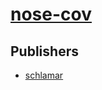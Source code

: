 # [nose-cov](https://pypi.org/project/nose-cov)



## Publishers
- [schlamar](https://pypi.org/user/schlamar)


